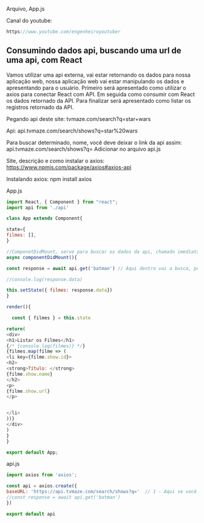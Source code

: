 Arquivo, App.js

Canal do youtube:

```js
https://www.youtube.com/engenheiroyoutuber
```

## Consumindo dados api, buscando uma url de uma api, com React

Vamos utilizar uma api externa, vai estar retornando os dados para nossa aplicação web, nossa aplicação 
web vai estar manipulando os dados e apresentando para o usuário.
Primeiro será apresentado como utilizar o axios para conectar React com API.
Em seguida como consumir com React os dados retornado da API.
Para finalizar será apresentado como listar os registros retornado da API.

Pegando api deste site:
tvmaze.com/search?q=star+wars

Api:
api.tvmaze.com/search/shows?q=star%20wars

Para buscar determinado, nome, você deve deixar o link da api assim:
api.tvmaze.com/search/shows?q=
Adicionar no arquivo api.js


Site, descrição e como instalar o axios:
https://www.npmjs.com/package/axios#axios-api

Instalando axios:
npm install axios

App.js

```js
import React, { Component } from "react";
import api from './api'

class App extends Component{

state={
filmes: [],
}

//ComponetDidMount, serve para buscar os dados da api, chamado imediatamente apos alguma atualização ocorrer
async componentDidMount(){

const response = await api.get('batman') // Aqui dentro vai a busca, poderia fazer um input, e fazer a busca ai dentro

//console.log(response.data)

this.setState({ filmes: response.data})
} 

render(){

  const { filmes } = this.state

return(
<div>
<h1>Listar os Filmes</h1>
{/* {console.log(filmes)} */}
{filmes.map(filme => (
<li key={filme.show.id}> 
<h2>
<strong>Título: </strong>
{filme.show.name}
</h2>
<p>
{filme.show.url}
</p>


</li>
))}
</div>
)
}
}

export default App;
```

api.js
```js
import axios from 'axios';

const api = axios.create({
baseURL: 'https://api.tvmaze.com/search/shows?q='  // 1 - Aqui se você colocar o link completo ele pucha os dados, name e url. 2 Agora se deseja pesquisar algumam coisa dentro do link, deve deixar o link, desta forma, depois do =, tiramos, o resto, ai só adicionar, no codigo acima 
//const response = await api.get('batman')
})

export default api
```


